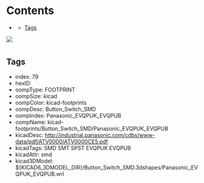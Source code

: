 



Contents
========

* [](#)
	* [Tags](#tags)
  
![][im]
# 

## Tags

- index: 79
- hexID: 
- oompType: FOOTPRINT
- oompSize: kicad
- oompColor: kicad-footprints
- oompDesc: Button_Switch_SMD
- oompIndex: Panasonic_EVQPUK_EVQPUB
- oompName: kicad-footprints/Button_Switch_SMD/Panasonic_EVQPUK_EVQPUB
- kicadDesc: http://industrial.panasonic.com/cdbs/www-data/pdf/ATV0000/ATV0000CE5.pdf
- kicadTags: SMD SMT SPST EVQPUK EVQPUB
- kicadAttr: smd
- kicad3DModel: ${KICAD6_3DMODEL_DIR}/Button_Switch_SMD.3dshapes/Panasonic_EVQPUK_EVQPUB.wrl



[im]: image.png
